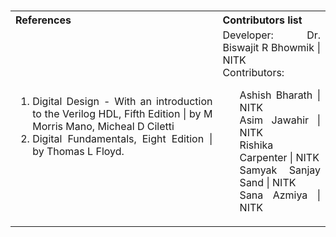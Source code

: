 <table style="text-align:justify;margin-top:15px;">
<tr>
<th>References</th>
<th>Contributors list</th>
</tr>
<tr style="text-align:justify;padding-top:0px">
<td style="text-align:justify;padding-top:0px">
<ol style="padding-top:0px">
<li>Digital Design - With an introduction to the Verilog HDL, Fifth Edition | by M Morris Mano, Micheal D Ciletti</li>
<li>Digital Fundamentals, Eight Edition | by Thomas L Floyd.</li>
</ol>
</td>
<td style="text-align:justify;padding-top:0px">Developer: Dr. Biswajit R Bhowmik | NITK</br>
Contributors:
<ul style="list-style-type: none;">
<li>Ashish Bharath | NITK</li>
<li>Asim Jawahir | NITK</li>
<li>Rishika Carpenter | NITK</li>
<li>Samyak Sanjay Sand | NITK</li>
<li>Sana Azmiya | NITK</li>
</ul></td>
</tr>
</table>


